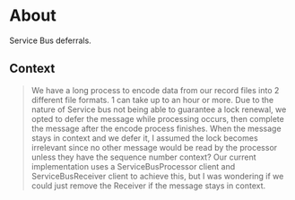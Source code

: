 # About

Service Bus deferrals.

## Context

> We have a long process to encode data from our record files into 2 different file formats. 1 can take up to an hour or more. Due to the nature of Service bus not being able to guarantee a lock renewal, we opted to defer the message while processing occurs, then complete the message after the encode process finishes. When the message stays in context and we defer it, I assumed the lock becomes irrelevant since no other message would be read by the processor unless they have the sequence number context? Our current implementation uses a ServiceBusProcessor client and ServiceBusReceiver client to achieve this, but I was wondering if we could just remove the Receiver if the message stays in context.
